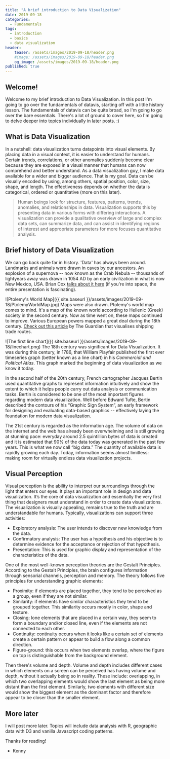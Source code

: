 ```yaml
---
title: "A brief introduction to Data Visualization"
date: 2019-09-18
categories:
  - Fundamentals
tags:
  - introduction
  - basics
  - data visualization
header:
    teaser: /assets/images/2019-09-18/header.png
    #image: /assets/images/2019-09-18/header.png
    og_image: /assets/images/2019-09-18/header.png
published: true
---
```


## Welcome!
Welcome to my brief introduction to Data Visualization. In this post I'm going to go over the fundamentals of datavis, starting off with a little history lesson. The fundamentals of datavis can be quite broad, so I'm going to go over the bare essentials. There's a lot of ground to cover here, so I'm going to delve deeper into topics individually in later posts. :)

## What is Data Visualization
In a nutshell: data visualization turns datapoints into visual elements. By placing data in a visual context, it is easier to understand for humans. Certain trends, correlations, or other anomalies suddenly become clear because they are exposed in a visual manner that humans can now comprehend and better understand. As a data visualization guy, I make data available for a wider and bigger audience. That is my goal. Data can be visually encoded by using, among others, spatial position, color, size, shape, and length. The effectiveness depends on whether the data is categorical, ordered or quantitative (more on this later).

> Human beings look for structure, features, patterns, trends, anomalies, and relationships in data. Visualization supports this by presenting data in various forms with differing interactions. A visualization can provide a qualitative overview of large and complex data sets, can summarize data, and can assist in identifying regions of interest and appropriate parameters for more focuses quantitative analysis. 

## Brief history of Data Visualization
We can go back quite far in history. 'Data' has always been around. Landmarks and animals were drawn in caves by our ancestors. An explosion of a supernova -- now known as the Crab Nebula -- thousands of lightyears away was drawn in 1054 AD by an early civilization in what is now New Mexico, USA. Brian Cox [talks about it here](https://youtu.be/6u9YmpCg9bY?t=1020) (if you're into space, the entire presentation is fascinating). 

![Ptolemy's World Map]({{ site.baseurl }}/assets/images/2019-09-18/PtolemyWorldMap.jpg)
Maps were also drawn. Ptolemy's world map comes to mind. It's a map of the known world according to Hellenic (Greek) society in the second century. Now as time went on, these maps continued to improve. Various European powers mapped a great deal during the 18th century. [Check out this article](https://www.theguardian.com/news/datablog/2012/apr/13/shipping-routes-history-map) by The Guardian that visualises shipping trade routes.

![The first line chart]({{ site.baseurl }}/assets/images/2019-09-18/linechart.png)
The 18th century was significant for Data Visualization. It was during this century, in 1786, that William Playfair published the first ever timeseries graph (better known as a line chart) in his *Commercial and Political Atlas*. This graph marked the beginning of data visualization as we know it today.

In the second half of the 20th century, French cartographer Jacques Bertin used quantitative graphs to represent information intuitively and show the extent to which it helps people carry out data analysis or communication tasks. Bertin is considered to be one of the most important figures regarding modern data visualization. Well before Edward Tufte, Bertin described the contours of his “Graphic Sign System”, an early framework for designing and evaluating data-based graphics -- effectively laying the foundation for modern data visualization.

The 21st century is regarded as the information age. The volume of data on the internet and the web has already been overwhelming and is still growing at stunning pace: everyday around 2.5 quintillion bytes of data is created and it is estimated that 90% of the data today was generated in the past few years.  This is what we now call “big data.” The quantity of available data is rapidly growing each day. Today, information seems almost limitless: making room for virtually endless data visualization projects.

## Visual Perception

Visual perception is the ability to interpret our surroundings through the light that enters our eyes. It plays an important role in design and data visualization. It’s the core of data visualization and essentially the very first thing that designers must understand in order to create data visualizations. The visualization is visually appealing, remains true to the truth and are understandable for humans. Typically, visualizations can support three activities:

* Exploratory analysis: The user intends to discover new knowledge from the data.
* Confirmatory analysis:  The user has a hypothesis and his objective is to determine evidence for the acceptance or rejection of that hypothesis.
* Presentation: This is used for graphic display and representation of the characteristics of the data. 

One of the most well-known perception theories are the Gestalt Principles. According to the Gestalt Principles, the brain configures information through sensorial channels, perception and memory. The theory follows five principles for understanding graphic elements:

* Proximity: if elements are placed together, they tend to be perceived as a group, even if they are not similar.
* Similarity: if elements have similar characteristics they tend to be grouped together. This similarity occurs mostly in color, shape and texture.
* Closing: lone elements that are placed in a certain way, they seem to form a boundary and/or closed line, even if the elements are not connected to each other.
* Continuity: continuity occurs when it looks like a certain set of elements create a certain pattern or appear to build a flow along a common direction.
* Figure-ground: this occurs when two elements overlap, where the figure on top is distinguishable from the background element.

Then there's volume and depth. Volume and depth includes different cases in which elements on a screen can be perceived has having volume and depth, without it actually being so in reality. These include: overlapping, in which two overlapping elements would show the last element as being more distant than the first element. Similarly, two elements with different size would show the biggest element as the dominant factor and therefore appear to be closer than the smaller element. 

## More later

I will post more later. Topics will include data analysis with R, geographic data with D3 and vanilla Javascript coding patterns.




Thanks for reading!

- Kenny